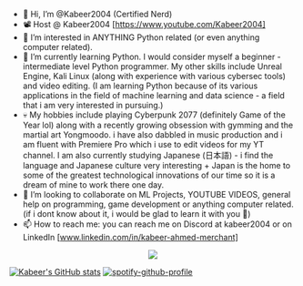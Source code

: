 - 👋 Hi, I’m @Kabeer2004 (Certified Nerd)
- 📽️ Host @ Kabeer2004 [https://www.youtube.com/Kabeer2004]
- 👀 I’m interested in ANYTHING Python related (or even anything computer related).
- 🌱 I’m currently learning Python. I would consider myself a beginner - intermediate level Python programmer. My other skills include Unreal Engine, Kali Linux (along with experience with various cybersec tools) and video editing.
(I am learning Python because of its various applications in the field of machine learning and data science - a field that i am very interested in pursuing.)
- 💀 My hobbies include playing Cyberpunk 2077 (definitely Game of the Year lol) along with a recently growing obsession with gymming and the martial art Yongmoodo. i have also dabbled in music production and i am fluent with Premiere Pro which i use to edit videos for my YT channel. I am also currently studying Japanese (日本語) - i find the language and Japanese culture very interesting + Japan is the home to some of the greatest technological innovations of our time so it is a dream of mine to work there one day.
- 💞️ I’m looking to collaborate on ML Projects, YOUTUBE VIDEOS, general help on programming, game development or anything computer related. (if i dont know about it, i would be glad to learn it with you 🙂)
- 📫 How to reach me: you can reach me on Discord at kabeer2004 or on LinkedIn [www.linkedin.com/in/kabeer-ahmed-merchant]

<p align="center">
<a href="https://skillicons.dev">
  <img src="https://skillicons.dev/icons?i=py,tensorflow,cpp,java,mysql,html,css,js,php,flask,pr,ps,replit,vim,vscode,github,unreal,blender,linux,linkedin,discord,arduino,figma,instagram,md" />
</a>
</p>


  [![Kabeer's GitHub stats](https://github-readme-stats.vercel.app/api?username=Kabeer2004)](https://github.com/anuraghazra/github-readme-stats)
  [![spotify-github-profile](https://spotify-github-profile.vercel.app/api/view?uid=p32wvs54rqizg81n6m9ffsiwg&cover_image=true&theme=novatorem&show_offline=false&background_color=121212&interchange=false&bar_color=53b14f&bar_color_cover=true)](https://github.com/kittinan/spotify-github-profile)

<!---
Kabeer2004/Kabeer2004 is a ✨ special ✨ repository because its `README.md` (this file) appears on your GitHub profile.
You can click the Preview link to take a look at your changes.
--->
